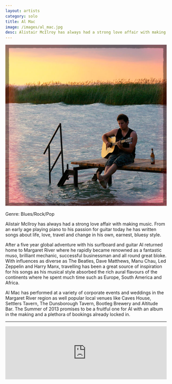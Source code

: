 ```yaml
---
layout: artists
category: solo
title: Al Mac
image: /images/al_mac.jpg
desc: Alistair McIlroy has always had a strong love affair with making music. From an early age playing piano to his passion for guitar today he has written songs about life, love, travel and change in his own, earnest, bluesy style.
---
```


![Al Mac](/images/al_mac.jpg)

Genre: Blues/Rock/Pop

Alistair McIlroy has always had a strong love affair with making music. From an early age playing piano to his passion for guitar today he has written songs about life, love, travel and change in his own, earnest, bluesy style.

After a five year global adventure with his surfboard and guitar Al returned home to Margaret River where he rapidly became renowned as a fantastic muso, brilliant mechanic, successful businessman and all round great bloke.
With influences as diverse as The Beatles, Dave Matthews, Manu Chau, Led Zeppelin and Harry Manx, travelling has been a great source of inspiration for his songs as his musical style absorbed the rich aural flavours of the continents where he spent much time such as Europe, South America and Africa.

Al Mac has performed at a variety of corporate events and weddings in the Margaret River region as well popular local venues like Caves House, Settlers Tavern, The Dunsborough Tavern, Bootleg Brewery and Altitude Bar.
The Summer of 2013 promises to be a fruitful one for Al with an album in the making and a plethora of bookings already locked in.

----

<iframe width="100%" height="166" scrolling="no" frameborder="no" src="https://w.soundcloud.com/player/?url=http%3A%2F%2Fapi.soundcloud.com%2Ftracks%2F110627106%3Fsecret_token%3Ds-tbRFG"></iframe>
